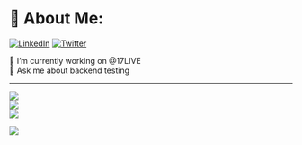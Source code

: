 # 💫 About Me:
[![LinkedIn](https://img.shields.io/badge/LinkedIn-%230077B5.svg?logo=linkedin&logoColor=white)](https://linkedin.com/in/jiacw) [![Twitter](https://img.shields.io/badge/Twitter-%231DA1F2.svg?logo=Twitter&logoColor=white)](https://twitter.com/jiacwjcw)<br>

🔭 I’m currently working on @17LIVE<br>💬 Ask me about backend testing

---

![](https://github-readme-stats.vercel.app/api?username=jiacwjcw&theme=monokai&hide_border=false&include_all_commits=false&count_private=true)<br/>
![](https://github-readme-streak-stats.herokuapp.com/?user=jiacwjcw&theme=monokai&hide_border=false)<br/>
![](https://github-readme-stats.vercel.app/api/top-langs/?username=jiacwjcw&theme=monokai&hide_border=false&include_all_commits=false&count_private=true&layout=compact)

![](https://github-profile-trophy.vercel.app/?username=jiacwjcw&theme=monokai&no-frame=false&no-bg=false&margin-w=4)
